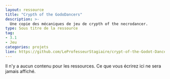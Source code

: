 ```yaml
---
layout: ressource
title: "Crypth of the GodoDancers"
description: >-
  Une copie des mécaniques de jeu de crypth of the necrodancer.
type: Sous titre de la ressource
tag:
- 3.1
- Jeu
categories: projets
lien: https://github.com/LeProfesseurStagiaire/crypt-of-the-Godot-Dancer
---
```


Il n'y a aucun contenu pour les ressources.
Ce que vous écrirez ici ne sera jamais affiché.
